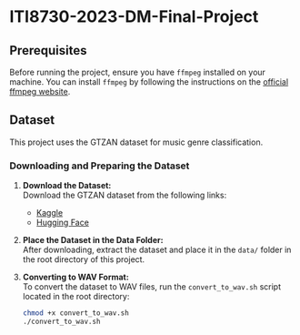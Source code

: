 # ITI8730-2023-DM-Final-Project

## Prerequisites

Before running the project, ensure you have `ffmpeg` installed on your machine. You can install `ffmpeg` by following the instructions on the [official ffmpeg website](https://ffmpeg.org/download.html).

## Dataset

This project uses the GTZAN dataset for music genre classification. 

### Downloading and Preparing the Dataset

1. **Download the Dataset:**  
   Download the GTZAN dataset from the following links:
   - [Kaggle](https://www.kaggle.com/datasets/carlthome/gtzan-genre-collection?resource=download)
   - [Hugging Face](https://huggingface.co/datasets/marsyas/gtzan)

2. **Place the Dataset in the Data Folder:**  
   After downloading, extract the dataset and place it in the `data/` folder in the root directory of this project.

3. **Converting to WAV Format:**  
   To convert the dataset to WAV files, run the `convert_to_wav.sh` script located in the root directory:
   ```bash
   chmod +x convert_to_wav.sh
   ./convert_to_wav.sh
   ```
